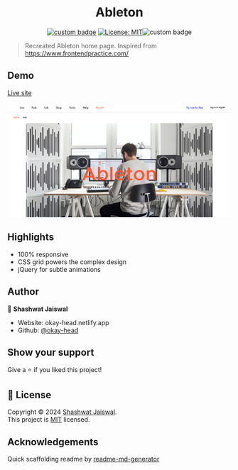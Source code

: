 <h1 align="center">Ableton </h1>
<p align="center">
  <a href="https://okay-head.github.io/Ableton/" target="_blank"><img alt="custom badge" src="https://img.shields.io/badge/Github%20pages-327fc7" /></a>
  <a href="/LICENSE.md" target="_blank"><img alt="License: MIT" src="https://img.shields.io/badge/License-MIT-yellow.svg" /></a><img alt="custom badge" src="https://img.shields.io/badge/No%20framework%20project-ff7d42" />
</p>

> Recreated Ableton home page. Inspired from https://www.frontendpractice.com/


## Demo

[Live site](https://okay-head.github.io/Ableton/)

![Ableton](/Media/About-Ableton.png)

## Highlights

- 100% responsive
- CSS grid powers the complex design
- jQuery for subtle animations

## Author

👤 **Shashwat Jaiswal**

- Website: okay-head.netlify.app
- Github: [@okay-head](https://github.com/okay-head)

## Show your support

Give a ⭐️ if you liked this project!

## 📝 License

Copyright © 2024 [Shashwat Jaiswal](https://github.com/okay-head).<br />
This project is [MIT](./LICENSE.md) licensed.

## Acknowledgements

Quick scaffolding readme by [readme-md-generator](https://github.com/kefranabg/readme-md-generator)
